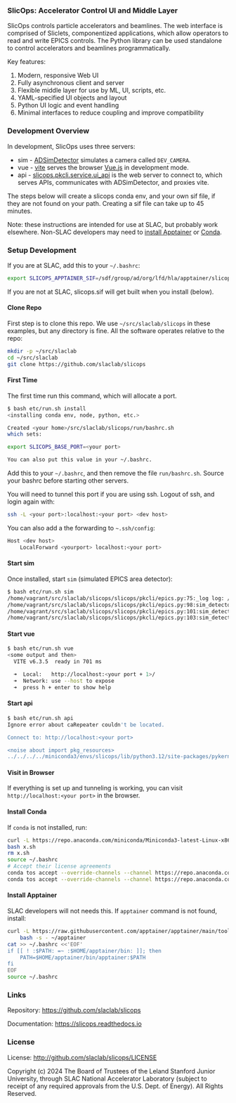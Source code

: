 ### SlicOps: Accelerator Control UI and Middle Layer

SlicOps controls particle accelerators and beamlines. The web
interface is comprised of Sliclets, componentized applications, which
allow operators to read and write EPICS controls.  The Python library
can be used standalone to control accelerators and beamlines
programmatically.

Key features:

1. Modern, responsive Web UI
2. Fully asynchronous client and server
3. Flexible middle layer for use by ML, UI, scripts, etc.
4. YAML-specified UI objects and layout
5. Python UI logic and event handling
6. Minimal interfaces to reduce coupling and improve compatibility

### Development Overview

In development, SlicOps uses three servers:

- sim - [ADSimDetector](https://areadetector.github.io/areaDetector/ADSimDetector/simDetector.html) simulates a camera called `DEV_CAMERA`.
- vue - [vite](https://vite.dev) serves the browser [Vue.js](https://vuejs.org) in development mode.
- api - [slicops.pkcli.service.ui_api](https://github.com/slaclab/slicops/blob/main/slicops/pkcli/service.py) is the web server to connect to, which serves APIs, communicates with ADSimDetector, and proxies vite.

The steps below will create a slicops conda env, and your own sif
file, if they are not found on your path.  Creating a sif file can
take up to 45 minutes.

Note: these instructions are intended for use at SLAC, but probably
work elsewhere. Non-SLAC developers may need to
[install Apptainer](#install-apptainer) or [Conda](#install-conda).

### Setup Development

If you are at SLAC, add this to your `~/.bashrc`:

```sh
export SLICOPS_APPTAINER_SIF=/sdf/group/ad/org/lfd/hla/apptainer/slicops.sif
```

If you are not at SLAC, slicops.sif will get built when you install (below).

#### Clone Repo

First step is to clone this repo. We use `~/src/slaclab/slicops` in
these examples, but any directory is fine. All the software operates
relative to the repo:

```sh
mkdir -p ~/src/slaclab
cd ~/src/slaclab
git clone https://github.com/slaclab/slicops
```

#### First Time

The first time run this command, which will allocate a port.

```sh
$ bash etc/run.sh install
<installing conda env, node, python, etc.>

Created <your home>/src/slaclab/slicops/run/bashrc.sh
which sets:

export SLICOPS_BASE_PORT=<your port>

You can also put this value in your ~/.bashrc.
```

Add this to your `~/.bashrc`, and then remove the file
`run/bashrc.sh`. Source your bashrc before starting other servers.

You will need to tunnel this port if you are using ssh. Logout of ssh,
and login again with:

```sh
ssh -L <your port>:localhost:<your port> <dev host>
```

You can also add a the forwarding to `~.ssh/config`:

```sh
Host <dev host>
    LocalForward <yourport> localhost:<your port>
```

#### Start sim

Once installed, start `sim` (simulated EPICS area detector):

```sh
$ bash etc/run.sh sim
/home/vagrant/src/slaclab/slicops/slicops/pkcli/epics.py:75:_log log: /sdf/home/n/nagler/sim_detector.log
/home/vagrant/src/slaclab/slicops/slicops/pkcli/epics.py:98:sim_detector started pid=200; sleep 2 seconds
/home/vagrant/src/slaclab/slicops/slicops/pkcli/epics.py:101:sim_detector initializing sim detector
/home/vagrant/src/slaclab/slicops/slicops/pkcli/epics.py:103:sim_detector waiting for pid=200 to exit
```

#### Start vue

```sh
$ bash etc/run.sh vue
<some output and then>
  VITE v6.3.5  ready in 701 ms

  ➜  Local:   http://localhost:<your port + 1>/
  ➜  Network: use --host to expose
  ➜  press h + enter to show help
```

#### Start api

```sh
$ bash etc/run.sh api
Ignore error about caRepeater couldn't be located.

Connect to: http://localhost:<your port>

<noise about import pkg_resources>
../../../../miniconda3/envs/slicops/lib/python3.12/site-packages/pykern/pkasyncio.py:61:_do name=None ip=127.0.0.1 port=<your port>
```

#### Visit in Browser

If everything is set up and tunneling is working, you can visit
`http://localhost:<your port>` in the browser.


#### Install Conda

If `conda` is not installed, run:

```sh
curl -L https://repo.anaconda.com/miniconda/Miniconda3-latest-Linux-x86_64.sh > x.sh
bash x.sh
rm x.sh
source ~/.bashrc
# Accept their license agreements
conda tos accept --override-channels --channel https://repo.anaconda.com/pkgs/main
conda tos accept --override-channels --channel https://repo.anaconda.com/pkgs/r
```

#### Install Apptainer

SLAC developers will not needs this. If `apptainer` command is not found, install:

```sh
curl -L https://raw.githubusercontent.com/apptainer/apptainer/main/tools/install-unprivileged.sh | \
    bash -s - ~/apptainer
cat >> ~/.bashrc <<'EOF'
if [[ ! :$PATH: =~ :$HOME/apptainer/bin: ]]; then
    PATH=$HOME/apptainer/bin/apptainer:$PATH
fi
EOF
source ~/.bashrc
```

### Links

Repository: https://github.com/slaclab/slicops

Documentation: https://slicops.readthedocs.io

### License

License: http://github.com/slaclab/slicops/LICENSE

Copyright (c) 2024 The Board of Trustees of the Leland Stanford Junior University, through SLAC National Accelerator Laboratory (subject to receipt of any required approvals from the U.S. Dept. of Energy).  All Rights Reserved.
